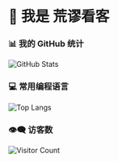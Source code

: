 # 👋 我是 荒谬看客

### 📊 我的 GitHub 统计
![GitHub Stats](https://github-readme-stats.vercel.app/api?username=LX-HMKK&show_icons=true&theme=vue)

### 💻 常用编程语言
![Top Langs](https://github-readme-stats.vercel.app/api/top-langs/?username=LX-HMKK&layout=compact&theme=vue)


### 👁️‍🗨️ 访客数
![Visitor Count](https://hits.seeyou.design/view/LX-HMKK?style=flat)
<!--
**LX-HMKK/LX-HMKK** is a ✨ _special_ ✨ repository because its `README.md` (this file) appears on your GitHub profile.

Here are some ideas to get you started:

- 🔭 I’m currently working on ...
- 🌱 I’m currently learning ...
- 👯 I’m looking to collaborate on ...
- 🤔 I’m looking for help with ...
- 💬 Ask me about ...
- 📫 How to reach me: ...
- 😄 Pronouns: ...
- ⚡ Fun fact: ...
-->
